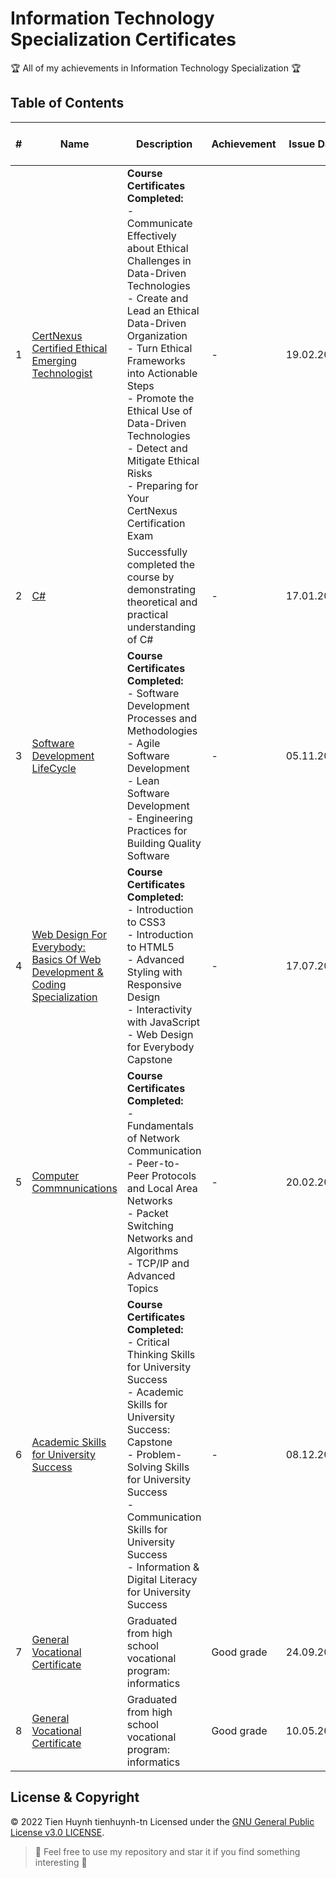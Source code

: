# Information Technology Specialization Certificates

:trophy: All of my achievements in Information Technology Specialization :trophy:

## Table of Contents
#| Name | Description | Achievement | Issue Date | Issuing Organization - Issuer
-| ---- | ----------- | ----------- | ---------- | -----------------------------
1| [CertNexus Certified Ethical Emerging Technologist](https://github.com/tienhuynh-tn/awards/blob/main/2-information-technology/Coursera-CertNexus-Certified-Ethical-Emerging-Technologist.pdf) | **Course Certificates Completed:** <br/> - Communicate Effectively about Ethical Challenges in Data-Driven Technologies <br/> - Create and Lead an Ethical Data-Driven Organization <br/> - Turn Ethical Frameworks into Actionable Steps <br/> - Promote the Ethical Use of Data-Driven Technologies <br/> - Detect and Mitigate Ethical Risks <br/> - Preparing for Your CertNexus Certification Exam | - | 19.02.2022 | Coursera
2| [C#](https://raw.githubusercontent.com/tienhuynh-tn/awards/main/2-information-technology/sololearn-C%23.png) | Successfully completed the course by demonstrating theoretical and practical understanding of C# | - | 17.01.2022 | Sololearn
3| [Software Development LifeCycle](https://github.com/tienhuynh-tn/awards/blob/main/2-information-technology/Coursera-Software-Development-LifeCycle.pdf) | **Course Certificates Completed:** <br/> - Software Development Processes and Methodologies <br/> - Agile Software Development <br/> - Lean Software Development <br/> - Engineering Practices for Building Quality Software | - | 05.11.2021 | Coursera
4| [Web Design For Everybody: Basics Of Web Development & Coding Specialization](https://github.com/tienhuynh-tn/awards/blob/main/2-information-technology/Coursera-Web-Design-Basics-of-Web-Development-and-Coding.pdf) | **Course Certificates Completed:** <br/> - Introduction to CSS3 <br/> - Introduction to HTML5 <br/> - Advanced Styling with Responsive Design <br/> - Interactivity with JavaScript <br/> - Web Design for Everybody Capstone | - | 17.07.2021 | Coursera
5| [Computer Commnunications](https://github.com/tienhuynh-tn/awards/blob/main/2-information-technology/Coursera-Computer-Comunications.pdf) | **Course Certificates Completed:** <br/> - Fundamentals of Network Communication <br/> - Peer-to-Peer Protocols and Local Area Networks <br/> - Packet Switching Networks and Algorithms <br/> - TCP/IP and Advanced Topics | - | 20.02.2021 | Coursera
6| [Academic Skills for University Success](https://github.com/tienhuynh-tn/awards/blob/main/2-information-technology/Coursera-Academic-Skills-for-University-Success.pdf) | **Course Certificates Completed:** <br/> - Critical Thinking Skills for University Success <br/> - Academic Skills for University Success: Capstone <br/> - Problem-Solving Skills for University Success <br/> - Communication Skills for University Success <br/> - Information & Digital Literacy for University Success | - | 08.12.2020 | Coursera
7| [General Vocational Certificate](https://raw.githubusercontent.com/tienhuynh-tn/awards/main/2-information-technology/general-vocational-certificate-2018.jpg) | Graduated from high school vocational program: informatics | Good grade | 24.09.2018 | Vice Director of Department Education and Training
8| [General Vocational Certificate](https://raw.githubusercontent.com/tienhuynh-tn/awards/main/2-information-technology/general-vocational-certificate-2013.jpg) | Graduated from high school vocational program: informatics | Good grade | 10.05.2013 | Vice Director of Department Education and Training

## License & Copyright
&copy; 2022 Tien Huynh tienhuynh-tn Licensed under the [GNU General Public License v3.0 LICENSE](https://github.com/tienhuynh-tn/awards/blob/main/LICENSE).

> :love_you_gesture: Feel free to use my repository and star it if you find something interesting :love_you_gesture:
